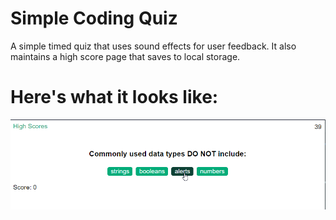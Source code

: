 # Simple Coding Quiz
A simple timed quiz that uses sound effects for user feedback. It also maintains a high score page that saves to local storage.

# Here's what it looks like:
![screenshot](coding-quiz.png?raw=true "demo")
